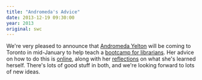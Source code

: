 ```yaml
---
title: "Andromeda's Advice"
date: 2013-12-19 09:30:00
year: 2013
original: swc
---
```

<p>
  We're very pleased to announce that
  <a href="http://andromedayelton.com">Andromeda Yelton</a>
  will be coming to Toronto in mid-January
  to help teach a <a href="http://gvwilson.github.io/2014-01-13-toronto/">bootcamp for librarians</a>.
  Her advice on how to do this is
  <a href="https://docs.google.com/document/d/1Mm9nNuzLiHVB15PxQGAK5kP0VUymq8loQFq6iaLUgcM/edit?pli=1">online</a>,
  along with her
  <a href="http://andromedayelton.com/blog/2013/11/25/reflecting-on-introduction-to-python-for-librarians/">reflections</a>
  on what she's learned herself.
  There's lots of good stuff in both,
  and we're looking forward to lots of new ideas.
</p>

